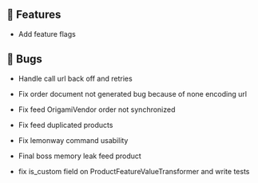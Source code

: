 ## 🚀 Features

- Add feature flags


## 🐛 Bugs

- Handle call url back off and retries

- Fix order document not generated bug because of none encoding url

- Fix feed OrigamiVendor order not synchronized

- Fix feed duplicated products

- Fix lemonway command usability

- Final boss memory leak feed product

- fix is_custom field on ProductFeatureValueTransformer and write tests
